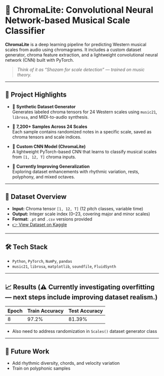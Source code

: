 # 🎵 ChromaLite: Convolutional Neural Network-based Musical Scale Classifier
 
**ChromaLite** is a deep learning pipeline for predicting Western musical scales from audio using chromagrams. It includes a custom dataset generator, chroma feature extraction, and a lightweight convolutional neural network (CNN) built with PyTorch.

> _Think of it as “Shazam for scale detection” — trained on music theory._

---

## 📁 Project Highlights

- 🔧 **Synthetic Dataset Generator**  
  Generates labeled chroma tensors for 24 Western scales using `music21`, `librosa`, and MIDI-to-audio synthesis.

- 🎼 **7,200+ Samples Across 24 Scales**  
  Each sample contains randomized notes in a specific scale, saved as chroma tensors and scale indices.

- 🧠 **Custom CNN Model (ChromaLite)**  
  A lightweight PyTorch-based CNN that learns to classify musical scales from `[1, 12, T]` chroma inputs.

- 🔁 **Currently Improving Generalization**  
  Exploring dataset enhancements with rhythmic variation, rests, polyphony, and mixed octaves.

---

## 🔬 Dataset Overview

- **Input:** Chroma tensor `[1, 12, T]` (12 pitch classes, variable time)
- **Output:** Integer scale index (0–23, covering major and minor scales)
- **Format:** `.pt` and `.csv` versions provided
- [👉 View Dataset on Kaggle](https://www.kaggle.com/datasets/omavashia/synthetic-scale-chromagraph-tensor-dataset)

---

## 🛠️ Tech Stack

- `Python`, `PyTorch`, `NumPy`, `pandas`  
- `music21`, `librosa`, `matplotlib`, `soundfile`, `FluidSynth`
---

## 📈 Results (⚠️ Currently investigating overfitting — next steps include improving dataset realism.)

| Epoch | Train Accuracy | Test Accuracy |
|-------|----------------|---------------|
| 8     | 97.2%          | 81.39%         |

- Also need to address randomization in `Scales()` dataset generator class
---

## 🔭 Future Work

- Add rhythmic diversity, chords, and velocity variation
- Train on polyphonic samples
